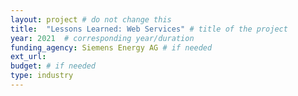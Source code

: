 ```yaml
---
layout: project # do not change this
title: 	"Lessons Learned: Web Services" # title of the project
year: 2021	# corresponding year/duration
funding_agency: Siemens Energy AG # if needed
ext_url: 
budget: # if needed
type: industry
---
```

